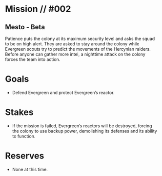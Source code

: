 # Mission // #002
## Mesto - Beta

Patience puts the colony at its maximum security level and asks the squad to be on high alert. They are asked to stay around the colony while Evergreen scouts try to predict the movements of the Hercynian raiders.  
Before anyone can gather more intel, a nighttime attack on the colony forces the team into action.

# Goals
- Defend Evergreen and protect Evergreen’s reactor.

# Stakes
- If the mission is failed, Evergreen’s reactors will be destroyed, forcing the colony to use backup power, demolishing its defenses and its ability to function.

# Reserves
- None at this time.